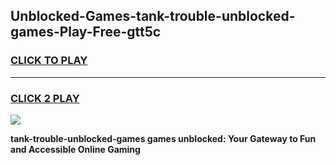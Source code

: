 
## Unblocked-Games-tank-trouble-unblocked-games-Play-Free-gtt5c
<h3>
<a href="https://premium76.site?title=tank-trouble-unblocked-games&ref=23A">CLICK TO PLAY</a></h3>
<hr>

<h3>
<a href="https://premium76.site?title=tank-trouble-unblocked-games&ref=23A">CLICK 2 PLAY</a>
  
</h3>

<a href="https://premium76.site?title=tank-trouble-unblocked-games&ref=23A"><img src="https://clearcache.store/games.png"></a>


**tank-trouble-unblocked-games games unblocked: Your Gateway to Fun and Accessible Online Gaming**
